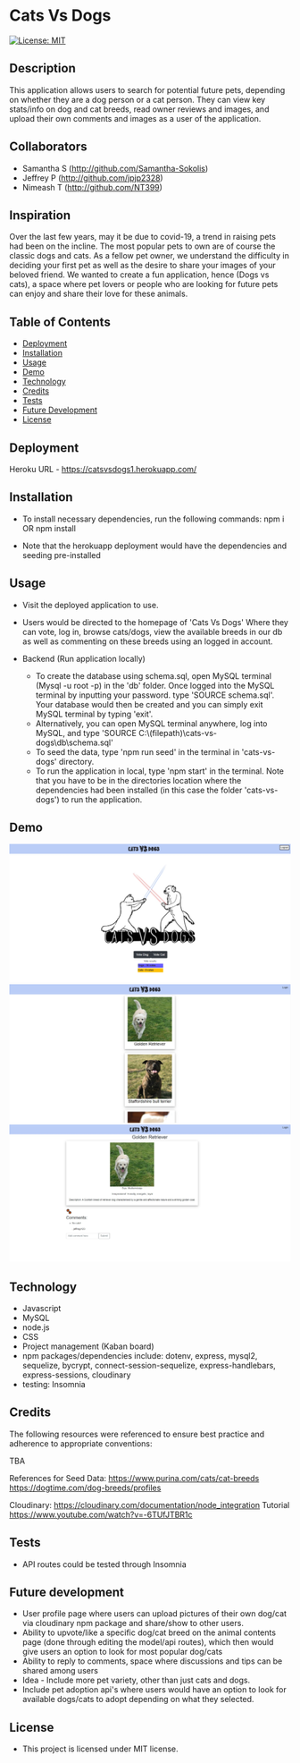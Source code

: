 # Cats Vs Dogs
[![License: MIT](https://img.shields.io/badge/License-MIT-yellow.svg)](https://opensource.org/licenses/MIT)

## Description
This application allows users to search for potential future pets, depending on whether they are a dog person or a cat person. They can view key stats/info on dog and cat breeds, read owner reviews and images, and upload their own comments and images as a user of the application.

## Collaborators
- Samantha S (http://github.com/Samantha-Sokolis)
- Jeffrey P (http://github.com/jpjp2328)
- Nimeash T (http://github.com/NT399)

## Inspiration
Over the last few years, may it be due to covid-19, a trend in raising pets had been on the incline. The most popular pets to own are of course the classic dogs and cats. As a fellow pet owner, we understand the difficulty in deciding your first pet as well as the desire to share your images of your beloved friend. We wanted to create a fun application, hence (Dogs vs cats), a space where pet lovers or people who are looking for future pets can enjoy and share their love for these animals.

## Table of Contents
- [Deployment](#deployment)
- [Installation](#installation)
- [Usage](#usage)
- [Demo](#demo)
- [Technology](#technology)
- [Credits](#credits)
- [Tests](#tests)
- [Future Development](#future-development)
- [License](#license)

## Deployment
Heroku URL - https://catsvsdogs1.herokuapp.com/

## Installation
- To install necessary dependencies, run the following commands:
npm i OR npm install

- Note that the herokuapp deployment would have the dependencies and seeding pre-installed

## Usage
- Visit the deployed application to use.
- Users would be directed to the homepage of 'Cats Vs Dogs' Where they can vote, log in, browse cats/dogs, view the available breeds in our db as well as commenting on these breeds using an logged in account.

- Backend (Run application locally)
  - To create the database using schema.sql, open MySQL terminal (Mysql -u root -p) in the 'db' folder. Once logged into the MySQL terminal by inputting your password. type 'SOURCE schema.sql'. Your database would then be created and you can simply exit MySQL terminal by typing 'exit'.
  - Alternatively, you can open MySQL terminal anywhere, log into MySQL, and type 'SOURCE C:\\(filepath)\cats-vs-dogs\db\schema.sql' 
  - To seed the data, type 'npm run seed' in the terminal in 'cats-vs-dogs' directory.
  - To run the application in local, type 'npm start' in the terminal. Note that you have to be in the directories location where the dependencies had been installed (in this case the folder 'cats-vs-dogs') to run the application.

## Demo
![](public/images/screenshot1.jpg)
![](public/images/screenshot2.jpg)
![](public/images/screenshot3.jpg)

## Technology
- Javascript
- MySQL
- node.js
- CSS
- Project management (Kaban board)
- npm packages/dependencies include: dotenv, express, mysql2, sequelize, bycrypt, connect-session-sequelize, express-handlebars, express-sessions, cloudinary
- testing: Insomnia

## Credits

The following resources were referenced to ensure best practice and adherence to appropriate conventions:

TBA

References for Seed Data:
https://www.purina.com/cats/cat-breeds
https://dogtime.com/dog-breeds/profiles

Cloudinary:
https://cloudinary.com/documentation/node_integration
Tutorial 
https://www.youtube.com/watch?v=-6TUfJTBR1c

## Tests
- API routes could be tested through Insomnia 

## Future development
- User profile page where users can upload pictures of their own dog/cat via cloudinary npm package and share/show to other users.
- Ability to upvote/like a specific dog/cat breed on the animal contents page (done through editing the model/api routes), which then would give users an option to look for most popular dog/cats
- Ability to reply to comments, space where discussions and tips can be shared among users
- Idea - Include more pet variety, other than just cats and dogs.
- Include pet adoption api's where users would have an option to look for available dogs/cats to adopt depending on what they selected.

## License
- This project is licensed under MIT license.



